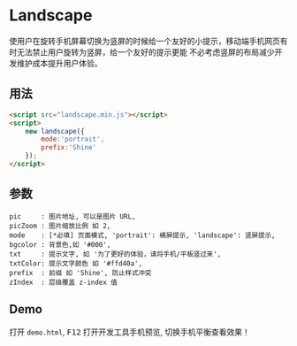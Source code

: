 # Landscape

使用户在旋转手机屏幕切换为竖屏的时候给一个友好的小提示，移动端手机网页有时无法禁止用户旋转为竖屏，给一个友好的提示更能
不必考虑竖屏的布局减少开发维护成本提升用户体验。

## 用法

```html
<script src="landscape.min.js"></script>
<script>
    new landscape({
        mode:'portrait',
        prefix:'Shine'
    });
</script>
```

## 参数

```text
pic     : 图片地址, 可以是图片 URL,
picZoom : 图片缩放比例 如 2,
mode    : [*必填] 页面模式, 'portrait': 横屏提示, 'landscape': 竖屏提示,
bgcolor : 背景色,如 '#000',
txt     : 提示文字, 如 '为了更好的体验，请将手机/平板竖过来',
txtColor: 提示文字颜色 如 '#ffd40a',
prefix  : 前缀 如 'Shine', 防止样式冲突
zIndex  : 层级覆盖 z-index 值
```

## Demo

打开 `demo.html`, <kbd>F12</kbd> 打开开发工具手机预览, 切换手机平衡查看效果！
